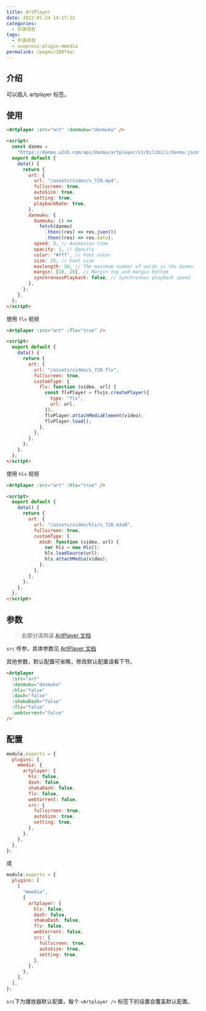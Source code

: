 ```yaml
---
title: ArtPlayer
date: 2022-01-24 14:17:12
categories:
  - 开源项目
tags:
  - 开源项目
  - vuepress-plugin-mmedia
permalink: /pages/289f4a/
---
```


## 介绍

可以插入 artplayer 标签。

## 使用

<Artplayer :src="art" :danmuku="danmuku" :hls="true" :flv="true" />

```html
<Artplayer :src="art" :danmuku="danmuku" />

<script>
  const danmu =
    "https://danmu.u2sb.com/api/danmu/artplayer/v1/bilibili/danmu.json?cid=73636868";
  export default {
    data() {
      return {
        art: {
          url: "/assets/video/s_720.mp4",
          fullscreen: true,
          autoSize: true,
          setting: true,
          playbackRate: true,
        },
        danmuku: {
          danmuku: () =>
            fetch(danmu)
              .then((res) => res.json())
              .then((res) => res.data),
          speed: 5, // Animation time
          opacity: 1, // Opacity
          color: "#fff", // Font color
          size: 25, // Font size
          maxlength: 50, // The maximum number of words in the danmu
          margin: [10, 20], // Margin top and margin bottom
          synchronousPlayback: false, // Synchronous playback speed
        },
      };
    },
  };
</script>
```

使用 `flv` 视频

<Artplayer :src="artFlv" :danmuku="danmuku" :flv="true" />

```html
<Artplayer :src="art" :flv="true" />

<script>
  export default {
    data() {
      return {
        art: {
          url: "/assets/video/s_720.flv",
          fullscreen: true,
          customType: {
            flv: function (video, url) {
              const flvPlayer = flvjs.createPlayer({
                type: "flv",
                url: url,
              });
              flvPlayer.attachMediaElement(video);
              flvPlayer.load();
            },
          },
        },
      };
    },
  };
</script>
```

使用 `hls` 视频

<Artplayer :src="artHls" :danmuku="danmuku" :hls="true" />

```html
<Artplayer :src="art" :hls="true" />

<script>
  export default {
    data() {
      return {
        art: {
          url: "/assets/video/hls/s_720.m3u8",
          fullscreen: true,
          customType: {
            m3u8: function (video, url) {
              var hls = new Hls();
              hls.loadSource(url);
              hls.attachMedia(video);
            },
          },
        },
      };
    },
  };
</script>
```

## 参数

> 此部分请熟读 [ArtPlayer 文档](https://artplayer.org/document/options)

`src` 传参，具体参数见 [ArtPlayer 文档](https://artplayer.org/document/options)

其他参数，默认配置可省略，修改默认配置请看下节。

```html
<Artplayer
  :src="art"
  :danmuku="danmuku"
  :hls="false"
  :dash="false"
  :shakaDash="false"
  :flv="false"
  :webtorrent="false"
/>
```

## 配置

```js
module.exports = {
  plugins: {
    mmedia: {
      artplayer: {
        hls: false,
        dash: false,
        shakaDash: false,
        flv: false,
        webtorrent: false,
        src: {
          fullscreen: true,
          autoSize: true,
          setting: true,
        },
      },
    },
  },
};
```

或

```js
module.exports = {
  plugins: [
    [
      "mmedia",
      {
        artplayer: {
          hls: false,
          dash: false,
          shakaDash: false,
          flv: false,
          webtorrent: false,
          src: {
            fullscreen: true,
            autoSize: true,
            setting: true,
          },
        },
      },
    ],
  ],
};
```

`src`下为播放器默认配置，每个 `<Artplayer />` 标签下的设置会覆盖默认配置。

<script>
  const danmu = "https://danmu.u2sb.com/api/danmu/artplayer/v1/bilibili/danmu.json?cid=73636868"
  export default {
    data() {      
      return {
        art: {
          url: "/assets/video/s_720.mp4",
          fullscreen: true,
          autoSize: true,
          setting: true,
          playbackRate: true,
        },
        artFlv: {
          url: "/assets/video/s_720.flv",
          fullscreen: true,
          customType: {
            flv: function (video, url) {
              const flvPlayer = flvjs.createPlayer({
                type: "flv",
                url: url,
              });
              flvPlayer.attachMediaElement(video);
              flvPlayer.load();
            },
          },
        },
        artHls: {
          url: "/assets/video/hls/s_720.m3u8",
          fullscreen: true,
          customType: {
            m3u8: function (video, url) {
              var hls = new Hls();
              hls.loadSource(url);
              hls.attachMedia(video);
            },
          },
        },
        danmuku: {
            danmuku: () => fetch(danmu).then((res) => res.json()).then((res) => res.data),
            speed: 5, // Animation time
            opacity: 1, // Opacity
            color: '#fff', // Font color
            size: 25, // Font size
            maxlength: 50, // The maximum number of words in the danmu
            margin: [10, 20], // Margin top and margin bottom
            synchronousPlayback: false // Synchronous playback speed        
        }
      };
    }
  };
</script>
